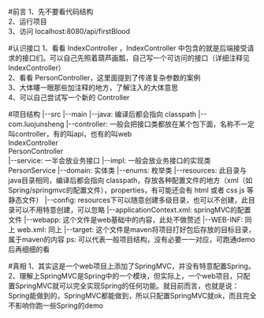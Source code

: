 #前言
1、先不要看代码结构  
2、运行项目  
3、访问 localhost:8080/api/firstBlood  



#认识接口
1、看看 IndexController ，IndexController 中包含的就是后端接受请求的接口们。可以自己先照着葫芦画瓢，自己写一个可访问的接口（详细注释见 IndexController）  
2、看看 PersonController，这里面提到了传递复杂参数的案例  
3、大体瞜一眼那些加注释的地方，了解注入的大体意思  
4、可以自己尝试写一个新的 Controller



#项目结构
    |--src
        |--main
            |--java: 编译后都会指向 classpath
                |--com.luojunsheng
                    |--controller: 一般会把接口类都放在某个包下面，名称不一定叫controller，有的叫api，也有的叫web  
                        IndexController  
                        PersonController  
                    |--service: 一半会放业务接口
                        |--impl: 一般会放业务接口的实现类  
                        PersonService
                    |--domain: 实体类
                    |--enums: 枚举类
            |--resources: 此目录与java目录相同，编译后都会指向 classpath，存放各种配置文件的地方（xml（如Spring/springmvc的配置文件），properties，有可能还会有 html 或者 css js 等静态文件）
                |--config: resources下可以随意创建多级目录，也可以不创建，此目录可以不用特意创建，可以忽略
                    |--applicationContext.xml: springMVC的配置文件
            |--webapp: 这个文件是web基础中的内容，此处不做赘述
                |--WEB-INF: 同上
                    web.xml: 同上
    |--target: 这个文件是maven将项目打好包后存放的目标目录，属于maven的内容
ps: 可以代表一般项目结构，没有必要一一对应，可跑通demo后再细细的看


#真相
1、其实这是一个web项目上添加了SpringMVC，并没有特意配置Spring。
2、理解上SpringMVC是Spring中的一个模块，但实际上，一个web项目，只配置SpringMVC就可以完全实现Spring的任何功能。就目前而言，也就是说：Spring能做到的，SpringMVC都能做到，所以只配置SpringMVC就ok，而且完全不影响你跑一些Spring的demo

    

